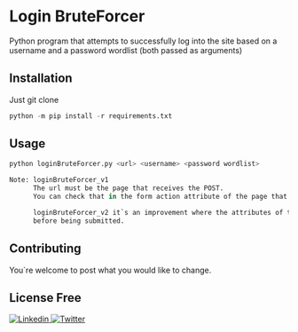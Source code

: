 # Login BruteForcer

Python program that attempts to successfully log into the site based on a username and a password wordlist (both passed as  arguments)

## Installation

Just git clone 

```python
python -m pip install -r requirements.txt
```

## Usage

```python
python loginBruteForcer.py <url> <username> <password wordlist> 

Note: loginBruteForcer_v1
      The url must be the page that receives the POST.
      You can check that in the form action attribute of the page that has the login form

      loginBruteForcer_v2 it`s an improvement where the attributes of the form are automatically verified
      before being submitted.
```

## Contributing
You`re welcome to post what you would like to change.

## License Free
<a href="https://www.linkedin.com/in/octavioricci">
  <img
    alt="Linkedin"
    src="https://img.shields.io/badge/linkedin-0077B5?logo=linkedin&logoColor=white&style=for-the-badge"
  />
</a>
<a href="https://twitter.com/octaviojricci">
  <img
    alt="Twitter"
    src="https://img.shields.io/badge/Twitter-1DA1F2?logo=twitter&logoColor=white&style=for-the-badge"
  />
</a>
